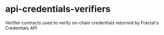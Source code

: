 # api-credentials-verifiers
Verifier contracts used to verify on-chain credentials returned by Fractal's Credentials API

